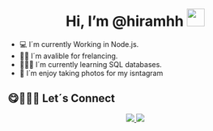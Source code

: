 <h1 align="center"> Hi, I’m @hiramhh <img src="https://media.giphy.com/media/hvRJCLFzcasrR4ia7z/giphy.gif" width="35"></h1>


* 💻 I´m currently Working in Node.js.
* 🤝🏾 I´m avalible for frelancing.
* 👩🏾‍💻 I´m currently learning SQL databases.
* 📸 I´m enjoy taking photos for my isntagram

## 😋🙋🏾‍♂️ Let´s Connect
<p align="center">
  <div align="center">
    <a href="https://www.linkedin.com/in/hiram-hernandez-250927203/">
      <img src="https://img.icons8.com/bubbles/50/000000/linkedin">
    </a>
    <a href="https://www.instagram.com/hiram._hh/">
      <img src="https://img.icons8.com/bubbles/50/000000/instagram-old">
    </a>
  </div>
</p>


